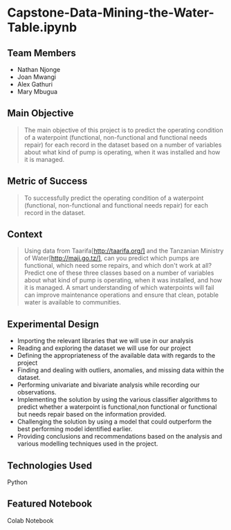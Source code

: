 # Capstone-Data-Mining-the-Water-Table.ipynb

## Team Members
* Nathan Njonge
* Joan Mwangi
* Alex Gathuri
* Mary Mbugua

## Main Objective

> The main objective of this project is to predict the operating condition of a waterpoint (functional, non-functional and functional needs repair) for each record in the dataset based on a number of variables about what kind of pump is operating, when it was installed and how it is managed.

## Metric of Success

> To successfully predict the operating condition of a waterpoint (functional, non-functional and functional needs repair) for each record in the dataset.

## Context

> Using data from Taarifa[http://taarifa.org/] and the Tanzanian Ministry of Water[http://maji.go.tz/], can you predict which pumps are functional, which need some repairs, and which don't work at all? Predict one of these three classes based on a number of variables about what kind of pump is operating, when it was installed, and how it is managed. A smart understanding of which waterpoints will fail can improve maintenance operations and ensure that clean, potable water is available to communities.

## Experimental Design 

* Importing the relevant libraries that we will use in our analysis
* Reading and exploring the dataset we will use for our project
* Defining the appropriateness of the available data with regards to the project
* Finding and dealing with outliers, anomalies, and missing data within the dataset.
* Performing univariate and bivariate analysis while recording our observations.
* Implementing the solution by using the various classifier algorithms to predict whether a waterpoint is functional,non functional or functional but needs repair based on the information provided.
* Challenging the solution by using a model that could outperform the best performing model identified earlier.
* Providing conclusions and recommendations based on the analysis and various modelling techniques used in the project.

## Technologies Used
Python

## Featured Notebook
Colab Notebook
